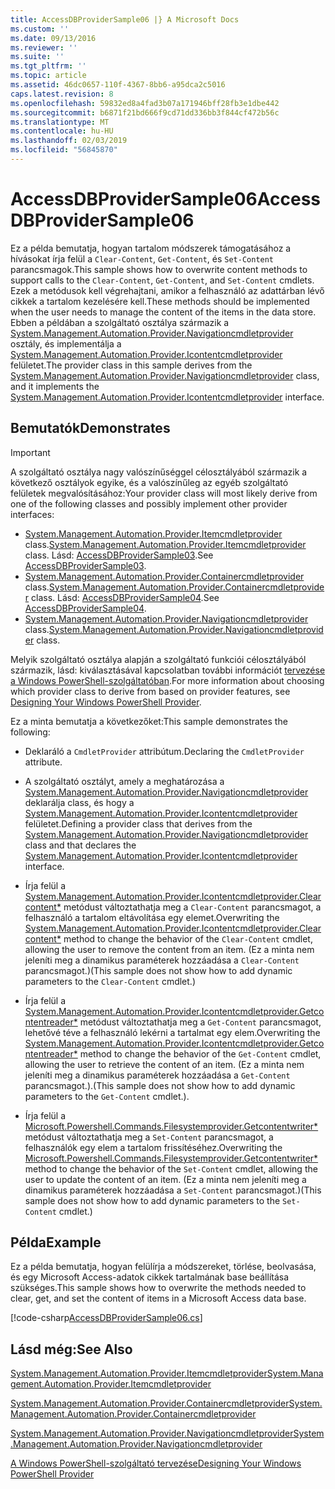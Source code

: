 ```yaml
---
title: AccessDBProviderSample06 |} A Microsoft Docs
ms.custom: ''
ms.date: 09/13/2016
ms.reviewer: ''
ms.suite: ''
ms.tgt_pltfrm: ''
ms.topic: article
ms.assetid: 46dc0657-110f-4367-8bb6-a95dca2c5016
caps.latest.revision: 8
ms.openlocfilehash: 59832ed8a4fad3b07a171946bff28fb3e1dbe442
ms.sourcegitcommit: b6871f21bd666f9cd71dd336bb3f844cf472b56c
ms.translationtype: MT
ms.contentlocale: hu-HU
ms.lasthandoff: 02/03/2019
ms.locfileid: "56845870"
---
```

# <a name="accessdbprovidersample06"></a><span data-ttu-id="bb52a-102">AccessDBProviderSample06</span><span class="sxs-lookup"><span data-stu-id="bb52a-102">AccessDBProviderSample06</span></span>

<span data-ttu-id="bb52a-103">Ez a példa bemutatja, hogyan tartalom módszerek támogatásához a hívásokat írja felül a `Clear-Content`, `Get-Content`, és `Set-Content` parancsmagok.</span><span class="sxs-lookup"><span data-stu-id="bb52a-103">This sample shows how to overwrite content methods to support calls to the `Clear-Content`, `Get-Content`, and `Set-Content` cmdlets.</span></span> <span data-ttu-id="bb52a-104">Ezek a metódusok kell végrehajtani, amikor a felhasználó az adattárban lévő cikkek a tartalom kezelésére kell.</span><span class="sxs-lookup"><span data-stu-id="bb52a-104">These methods should be implemented when the user needs to manage the content of the items in the data store.</span></span> <span data-ttu-id="bb52a-105">Ebben a példában a szolgáltató osztálya származik a [System.Management.Automation.Provider.Navigationcmdletprovider](/dotnet/api/System.Management.Automation.Provider.NavigationCmdletProvider) osztály, és implementálja a [ System.Management.Automation.Provider.Icontentcmdletprovider](/dotnet/api/System.Management.Automation.Provider.IContentCmdletProvider) felületet.</span><span class="sxs-lookup"><span data-stu-id="bb52a-105">The provider class in this sample derives from the [System.Management.Automation.Provider.Navigationcmdletprovider](/dotnet/api/System.Management.Automation.Provider.NavigationCmdletProvider) class, and it implements the [System.Management.Automation.Provider.Icontentcmdletprovider](/dotnet/api/System.Management.Automation.Provider.IContentCmdletProvider) interface.</span></span>

## <a name="demonstrates"></a><span data-ttu-id="bb52a-106">Bemutatók</span><span class="sxs-lookup"><span data-stu-id="bb52a-106">Demonstrates</span></span>

> [!IMPORTANT]
> <span data-ttu-id="bb52a-107">A szolgáltató osztálya nagy valószínűséggel célosztályából származik a következő osztályok egyike, és a valószínűleg az egyéb szolgáltató felületek megvalósításához:</span><span class="sxs-lookup"><span data-stu-id="bb52a-107">Your provider class will most likely derive from one of the following classes and possibly implement other provider interfaces:</span></span>
>
> -   <span data-ttu-id="bb52a-108">[System.Management.Automation.Provider.Itemcmdletprovider](/dotnet/api/System.Management.Automation.Provider.ItemCmdletProvider) class.</span><span class="sxs-lookup"><span data-stu-id="bb52a-108">[System.Management.Automation.Provider.Itemcmdletprovider](/dotnet/api/System.Management.Automation.Provider.ItemCmdletProvider) class.</span></span> <span data-ttu-id="bb52a-109">Lásd: [AccessDBProviderSample03](./accessdbprovidersample03.md).</span><span class="sxs-lookup"><span data-stu-id="bb52a-109">See [AccessDBProviderSample03](./accessdbprovidersample03.md).</span></span>
> -   <span data-ttu-id="bb52a-110">[System.Management.Automation.Provider.Containercmdletprovider](/dotnet/api/System.Management.Automation.Provider.ContainerCmdletProvider) class.</span><span class="sxs-lookup"><span data-stu-id="bb52a-110">[System.Management.Automation.Provider.Containercmdletprovider](/dotnet/api/System.Management.Automation.Provider.ContainerCmdletProvider) class.</span></span> <span data-ttu-id="bb52a-111">Lásd: [AccessDBProviderSample04](./accessdbprovidersample04.md).</span><span class="sxs-lookup"><span data-stu-id="bb52a-111">See [AccessDBProviderSample04](./accessdbprovidersample04.md).</span></span>
> -   <span data-ttu-id="bb52a-112">[System.Management.Automation.Provider.Navigationcmdletprovider](/dotnet/api/System.Management.Automation.Provider.NavigationCmdletProvider) class.</span><span class="sxs-lookup"><span data-stu-id="bb52a-112">[System.Management.Automation.Provider.Navigationcmdletprovider](/dotnet/api/System.Management.Automation.Provider.NavigationCmdletProvider) class.</span></span>
>
> <span data-ttu-id="bb52a-113">Melyik szolgáltató osztálya alapján a szolgáltató funkciói célosztályából származik, lásd: kiválasztásával kapcsolatban további információt [tervezése a Windows PowerShell-szolgáltatóban](./provider-types.md).</span><span class="sxs-lookup"><span data-stu-id="bb52a-113">For more information about choosing which provider class to derive from based on provider features, see [Designing Your Windows PowerShell Provider](./provider-types.md).</span></span>

<span data-ttu-id="bb52a-114">Ez a minta bemutatja a következőket:</span><span class="sxs-lookup"><span data-stu-id="bb52a-114">This sample demonstrates the following:</span></span>

- <span data-ttu-id="bb52a-115">Deklaráló a `CmdletProvider` attribútum.</span><span class="sxs-lookup"><span data-stu-id="bb52a-115">Declaring the `CmdletProvider` attribute.</span></span>

- <span data-ttu-id="bb52a-116">A szolgáltató osztályt, amely a meghatározása a [System.Management.Automation.Provider.Navigationcmdletprovider](/dotnet/api/System.Management.Automation.Provider.NavigationCmdletProvider) deklarálja class, és hogy a [ System.Management.Automation.Provider.Icontentcmdletprovider](/dotnet/api/System.Management.Automation.Provider.IContentCmdletProvider) felületet.</span><span class="sxs-lookup"><span data-stu-id="bb52a-116">Defining a provider class that derives from the [System.Management.Automation.Provider.Navigationcmdletprovider](/dotnet/api/System.Management.Automation.Provider.NavigationCmdletProvider) class and that declares the [System.Management.Automation.Provider.Icontentcmdletprovider](/dotnet/api/System.Management.Automation.Provider.IContentCmdletProvider) interface.</span></span>

- <span data-ttu-id="bb52a-117">Írja felül a [System.Management.Automation.Provider.Icontentcmdletprovider.Clearcontent\*](/dotnet/api/System.Management.Automation.Provider.IContentCmdletProvider.ClearContent) metódust változtathatja meg a `Clear-Content` parancsmagot, a felhasználó a tartalom eltávolítása egy elemet.</span><span class="sxs-lookup"><span data-stu-id="bb52a-117">Overwriting the [System.Management.Automation.Provider.Icontentcmdletprovider.Clearcontent\*](/dotnet/api/System.Management.Automation.Provider.IContentCmdletProvider.ClearContent) method to change the behavior of the `Clear-Content` cmdlet, allowing the user to remove the content from an item.</span></span> <span data-ttu-id="bb52a-118">(Ez a minta nem jeleníti meg a dinamikus paraméterek hozzáadása a `Clear-Content` parancsmagot.)</span><span class="sxs-lookup"><span data-stu-id="bb52a-118">(This sample does not show how to add dynamic parameters to the `Clear-Content` cmdlet.)</span></span>

- <span data-ttu-id="bb52a-119">Írja felül a [System.Management.Automation.Provider.Icontentcmdletprovider.Getcontentreader\*](/dotnet/api/System.Management.Automation.Provider.IContentCmdletProvider.GetContentReader) metódust változtathatja meg a `Get-Content` parancsmagot, lehetővé téve a felhasználó lekérni a tartalmat egy elem.</span><span class="sxs-lookup"><span data-stu-id="bb52a-119">Overwriting the [System.Management.Automation.Provider.Icontentcmdletprovider.Getcontentreader\*](/dotnet/api/System.Management.Automation.Provider.IContentCmdletProvider.GetContentReader) method to change the behavior of the `Get-Content` cmdlet, allowing the user to retrieve the content of an item.</span></span> <span data-ttu-id="bb52a-120">(Ez a minta nem jeleníti meg a dinamikus paraméterek hozzáadása a `Get-Content` parancsmagot.).</span><span class="sxs-lookup"><span data-stu-id="bb52a-120">(This sample does not show how to add dynamic parameters to the `Get-Content` cmdlet.).</span></span>

- <span data-ttu-id="bb52a-121">Írja felül a [Microsoft.Powershell.Commands.Filesystemprovider.Getcontentwriter\*](/dotnet/api/Microsoft.PowerShell.Commands.FileSystemProvider.GetContentWriter) metódust változtathatja meg a `Set-Content` parancsmagot, a felhasználók egy elem a tartalom frissítéséhez.</span><span class="sxs-lookup"><span data-stu-id="bb52a-121">Overwriting the [Microsoft.Powershell.Commands.Filesystemprovider.Getcontentwriter\*](/dotnet/api/Microsoft.PowerShell.Commands.FileSystemProvider.GetContentWriter) method to change the behavior of the `Set-Content` cmdlet, allowing the user to update the content of an item.</span></span> <span data-ttu-id="bb52a-122">(Ez a minta nem jeleníti meg a dinamikus paraméterek hozzáadása a `Set-Content` parancsmagot.)</span><span class="sxs-lookup"><span data-stu-id="bb52a-122">(This sample does not show how to add dynamic parameters to the `Set-Content` cmdlet.)</span></span>

## <a name="example"></a><span data-ttu-id="bb52a-123">Példa</span><span class="sxs-lookup"><span data-stu-id="bb52a-123">Example</span></span>

<span data-ttu-id="bb52a-124">Ez a példa bemutatja, hogyan felülírja a módszereket, törlése, beolvasása, és egy Microsoft Access-adatok cikkek tartalmának base beállítása szükséges.</span><span class="sxs-lookup"><span data-stu-id="bb52a-124">This sample shows how to overwrite the methods needed to clear, get, and set the content of items in a Microsoft Access data base.</span></span>

[!code-csharp[AccessDBProviderSample06.cs](../../powershell-sdk-samples/SDK-2.0/csharp/AccessDBProviderSample06/AccessDBProviderSample06.cs#L11-L2399 "AccessDBProviderSample06.cs")]

## <a name="see-also"></a><span data-ttu-id="bb52a-125">Lásd még:</span><span class="sxs-lookup"><span data-stu-id="bb52a-125">See Also</span></span>

[<span data-ttu-id="bb52a-126">System.Management.Automation.Provider.Itemcmdletprovider</span><span class="sxs-lookup"><span data-stu-id="bb52a-126">System.Management.Automation.Provider.Itemcmdletprovider</span></span>](/dotnet/api/System.Management.Automation.Provider.ItemCmdletProvider)

[<span data-ttu-id="bb52a-127">System.Management.Automation.Provider.Containercmdletprovider</span><span class="sxs-lookup"><span data-stu-id="bb52a-127">System.Management.Automation.Provider.Containercmdletprovider</span></span>](/dotnet/api/System.Management.Automation.Provider.ContainerCmdletProvider)

[<span data-ttu-id="bb52a-128">System.Management.Automation.Provider.Navigationcmdletprovider</span><span class="sxs-lookup"><span data-stu-id="bb52a-128">System.Management.Automation.Provider.Navigationcmdletprovider</span></span>](/dotnet/api/System.Management.Automation.Provider.NavigationCmdletProvider)

[<span data-ttu-id="bb52a-129">A Windows PowerShell-szolgáltató tervezése</span><span class="sxs-lookup"><span data-stu-id="bb52a-129">Designing Your Windows PowerShell Provider</span></span>](./provider-types.md)
